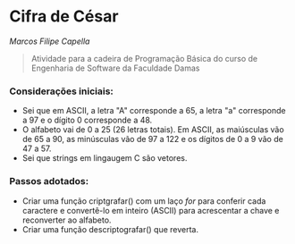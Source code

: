# Cifra de César
*Marcos Filipe Capella*

>Atividade para a cadeira de Programação Básica do curso de Engenharia de Software da Faculdade Damas

### Considerações iniciais:
- Sei que em ASCII, a letra "A" corresponde a 65, a letra "a" corresponde a 97 e o dígito 0 corresponde a 48.
- O alfabeto vai de 0 a 25 (26 letras totais). Em ASCII, as maiúsculas vão de 65 a 90, as minúsculas vão de 97 a 122 e os dígitos de 0 a 9 vão de 47 a 57.
- Sei que strings em lingaugem C são vetores.

### Passos adotados:
- Criar uma função criptgrafar() com um laço *for* para conferir cada caractere e convertê-lo em inteiro (ASCII) para acrescentar a chave e reconverter ao alfabeto.
- Criar uma função descriptografar() que reverta.